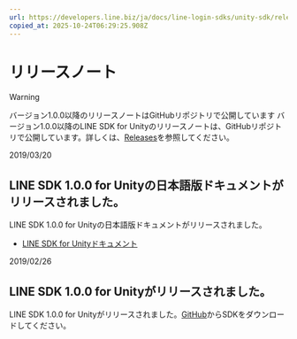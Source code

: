 ```yaml
---
url: https://developers.line.biz/ja/docs/line-login-sdks/unity-sdk/release-notes/
copied_at: 2025-10-24T06:29:25.908Z
---
```

# リリースノート

> [!WARNING]
> バージョン1.0.0以降のリリースノートはGitHubリポジトリで公開しています
> バージョン1.0.0以降のLINE SDK for Unityのリリースノートは、GitHubリポジトリで公開しています。詳しくは、[Releases](https://github.com/line/line-sdk-unity/releases)を参照してください。

2019/03/20

## LINE SDK 1.0.0 for Unityの日本語版ドキュメントがリリースされました。

LINE SDK 1.0.0 for Unityの日本語版ドキュメントがリリースされました。

*   [LINE SDK for Unityドキュメント](https://developers.line.biz/ja/docs/line-login-sdks/unity-sdk/)

2019/02/26

## LINE SDK 1.0.0 for Unityがリリースされました。

LINE SDK 1.0.0 for Unityがリリースされました。[GitHub](https://github.com/line/line-sdk-unity/releases)からSDKをダウンロードしてください。